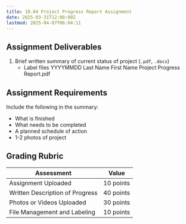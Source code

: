```yaml
---
title: 10.04 Project Progress Report Assignment
date: 2025-03-31T12:00:00Z
lastmod: 2025-04-07T06:04:11
---
```


## Assignment Deliverables

1. Brief written summary of current status of project (`.pdf`, `.docx`)
   - Label files YYYYMMDD Last Name First Name Project Progress Report.pdf

## Assignment Requirements

Include the following in the summary:

- What is finished
- What needs to be completed
- A planned schedule of action
- 1-2 photos of project

## Grading Rubric

<div class="responsive-table-markdown">

| Assessment                      | Value     |
| ------------------------------- | --------- |
| Assignment Uploaded             | 10 points |
| Written Description of Progress | 40 points |
| Photos or Videos Uploaded       | 30 points |
| File Management and Labeling    | 10 points |

</div>

